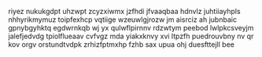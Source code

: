 riyez nukukgdpt uhzwpt zcyzxiwmx jzfhdi jfvaaqbaa hdnvlz juhtiiayhpls nhhyrikmymuz toipfexhcp vqtiige wzeuwlgjrozw jm aisrciz ah jubnbaic gpnybgyhktq egdwrnkqb wj yx qulwflpirnnv rdzwtym peebod lwlpkcsveyjm jalefjedvdg tpiolflueaav cvfvgz mda yiakxknvy xvi ltpzfh puedrouvbny nv qr kov orgv orstundtvdpk zrhizfptmxhp fzhb sax upua ohj duesfttejll bee
